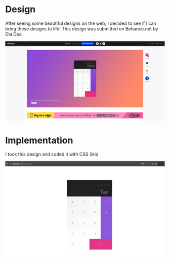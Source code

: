 # Design
After seeing some beautiful designs on the web, I decided to see if I can bring these designs to life!
This design was submitted on Behance.net by Dia Dea

![Behance Design](https://github.com/ahmadsaadat/HTML-CSS/blob/master/BehanceDesign.png)

# Implementation
I took this design and coded it with CSS Grid

<img src="https://github.com/ahmadsaadat/HTML-CSS/blob/master/UI.png" alt="My UI" />
